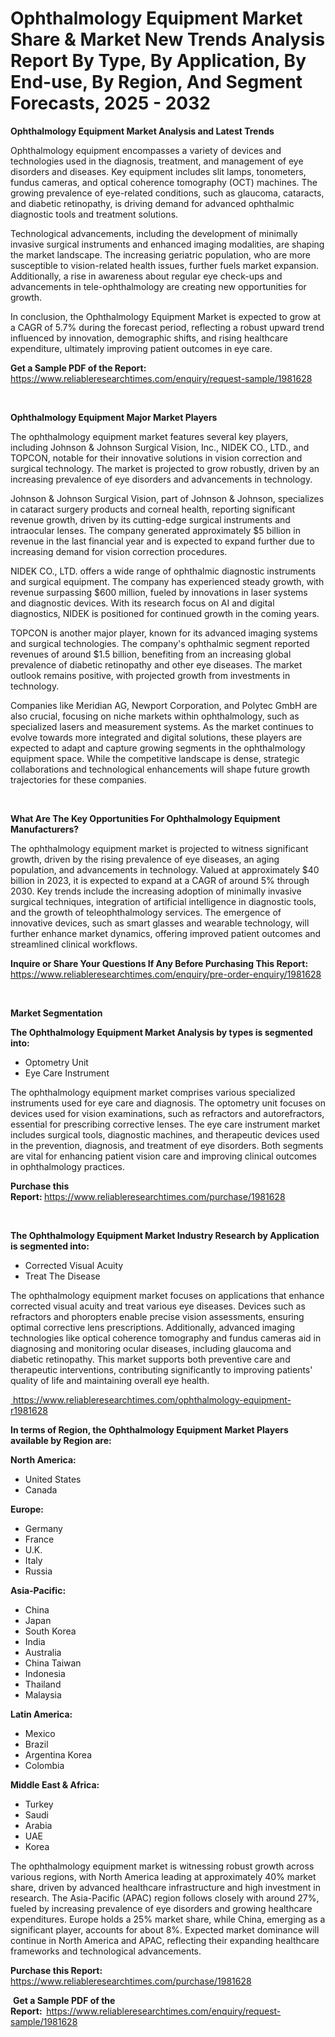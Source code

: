 <p><h1>Ophthalmology Equipment Market Share & Market New Trends Analysis Report By Type, By Application, By End-use, By Region, And Segment Forecasts, 2025 - 2032</h1></p><p><strong>Ophthalmology Equipment Market Analysis and Latest Trends</strong></p>
<p><p>Ophthalmology equipment encompasses a variety of devices and technologies used in the diagnosis, treatment, and management of eye disorders and diseases. Key equipment includes slit lamps, tonometers, fundus cameras, and optical coherence tomography (OCT) machines. The growing prevalence of eye-related conditions, such as glaucoma, cataracts, and diabetic retinopathy, is driving demand for advanced ophthalmic diagnostic tools and treatment solutions. </p><p>Technological advancements, including the development of minimally invasive surgical instruments and enhanced imaging modalities, are shaping the market landscape. The increasing geriatric population, who are more susceptible to vision-related health issues, further fuels market expansion. Additionally, a rise in awareness about regular eye check-ups and advancements in tele-ophthalmology are creating new opportunities for growth. </p><p>In conclusion, the Ophthalmology Equipment Market is expected to grow at a CAGR of 5.7% during the forecast period, reflecting a robust upward trend influenced by innovation, demographic shifts, and rising healthcare expenditure, ultimately improving patient outcomes in eye care.</p></p>
<p><strong>Get a Sample PDF of the Report:&nbsp;</strong> <a href="https://www.reliableresearchtimes.com/enquiry/request-sample/1981628?utm_campaign=3283&utm_medium=2&utm_source=Github&utm_content=ia&utm_term=13042025&utm_id=ophthalmology-equipment">https://www.reliableresearchtimes.com/enquiry/request-sample/1981628</a></p>
<p>&nbsp;</p>
<p><strong>Ophthalmology Equipment Major Market Players</strong></p>
<p><p>The ophthalmology equipment market features several key players, including Johnson & Johnson Surgical Vision, Inc., NIDEK CO., LTD., and TOPCON, notable for their innovative solutions in vision correction and surgical technology. The market is projected to grow robustly, driven by an increasing prevalence of eye disorders and advancements in technology.</p><p>Johnson & Johnson Surgical Vision, part of Johnson & Johnson, specializes in cataract surgery products and corneal health, reporting significant revenue growth, driven by its cutting-edge surgical instruments and intraocular lenses. The company generated approximately $5 billion in revenue in the last financial year and is expected to expand further due to increasing demand for vision correction procedures.</p><p>NIDEK CO., LTD. offers a wide range of ophthalmic diagnostic instruments and surgical equipment. The company has experienced steady growth, with revenue surpassing $600 million, fueled by innovations in laser systems and diagnostic devices. With its research focus on AI and digital diagnostics, NIDEK is positioned for continued growth in the coming years.</p><p>TOPCON is another major player, known for its advanced imaging systems and surgical technologies. The company's ophthalmic segment reported revenues of around $1.5 billion, benefiting from an increasing global prevalence of diabetic retinopathy and other eye diseases. The market outlook remains positive, with projected growth from investments in technology.</p><p>Companies like Meridian AG, Newport Corporation, and Polytec GmbH are also crucial, focusing on niche markets within ophthalmology, such as specialized lasers and measurement systems. As the market continues to evolve towards more integrated and digital solutions, these players are expected to adapt and capture growing segments in the ophthalmology equipment space. While the competitive landscape is dense, strategic collaborations and technological enhancements will shape future growth trajectories for these companies.</p></p>
<p>&nbsp;</p>
<p><strong>What Are The Key Opportunities For Ophthalmology Equipment Manufacturers?</strong></p>
<p><p>The ophthalmology equipment market is projected to witness significant growth, driven by the rising prevalence of eye diseases, an aging population, and advancements in technology. Valued at approximately $40 billion in 2023, it is expected to expand at a CAGR of around 5% through 2030. Key trends include the increasing adoption of minimally invasive surgical techniques, integration of artificial intelligence in diagnostic tools, and the growth of teleophthalmology services. The emergence of innovative devices, such as smart glasses and wearable technology, will further enhance market dynamics, offering improved patient outcomes and streamlined clinical workflows.</p></p>
<p><strong>Inquire or Share Your Questions If Any Before Purchasing This Report:</strong> <a href="https://www.reliableresearchtimes.com/enquiry/pre-order-enquiry/1981628?utm_campaign=3283&utm_medium=2&utm_source=Github&utm_content=ia&utm_term=13042025&utm_id=ophthalmology-equipment">https://www.reliableresearchtimes.com/enquiry/pre-order-enquiry/1981628</a></p>
<p>&nbsp;</p>
<p><strong>Market Segmentation</strong></p>
<p><strong>The Ophthalmology Equipment Market Analysis by types is segmented into:</strong></p>
<p><ul><li>Optometry Unit</li><li>Eye Care Instrument</li></ul></p>
<p><p>The ophthalmology equipment market comprises various specialized instruments used for eye care and diagnosis. The optometry unit focuses on devices used for vision examinations, such as refractors and autorefractors, essential for prescribing corrective lenses. The eye care instrument market includes surgical tools, diagnostic machines, and therapeutic devices used in the prevention, diagnosis, and treatment of eye disorders. Both segments are vital for enhancing patient vision care and improving clinical outcomes in ophthalmology practices.</p></p>
<p><strong>Purchase this Report:&nbsp;</strong><a href="https://www.reliableresearchtimes.com/purchase/1981628?utm_campaign=3283&utm_medium=2&utm_source=Github&utm_content=ia&utm_term=13042025&utm_id=ophthalmology-equipment">https://www.reliableresearchtimes.com/purchase/1981628</a></p>
<p>&nbsp;</p>
<p><strong>The Ophthalmology Equipment Market Industry Research by Application is segmented into:</strong></p>
<p><ul><li>Corrected Visual Acuity</li><li>Treat The Disease</li></ul></p>
<p><p>The ophthalmology equipment market focuses on applications that enhance corrected visual acuity and treat various eye diseases. Devices such as refractors and phoropters enable precise vision assessments, ensuring optimal corrective lens prescriptions. Additionally, advanced imaging technologies like optical coherence tomography and fundus cameras aid in diagnosing and monitoring ocular diseases, including glaucoma and diabetic retinopathy. This market supports both preventive care and therapeutic interventions, contributing significantly to improving patients' quality of life and maintaining overall eye health.</p></p>
<p><a href="https://www.reliableresearchtimes.com/ophthalmology-equipment-r1981628?utm_campaign=3283&utm_medium=2&utm_source=Github&utm_content=ia&utm_term=13042025&utm_id=ophthalmology-equipment">&nbsp;https://www.reliableresearchtimes.com/ophthalmology-equipment-r1981628</a></p>
<p><strong>In terms of Region, the Ophthalmology Equipment Market Players available by Region are:</strong></p>
<p>
    <p> <strong> North America: </strong>
        <ul>
            <li>United States</li>
            <li>Canada</li>
        </ul>
        </p> 
    <p> <strong> Europe: </strong>
        <ul>
            <li>Germany</li>
            <li>France</li>
            <li>U.K.</li>
            <li>Italy</li>
            <li>Russia</li>
        </ul>
        </p> 
    <p> <strong> Asia-Pacific: </strong>
        <ul>
            <li>China</li>
            <li>Japan</li>
            <li>South Korea</li>
            <li>India</li>
            <li>Australia</li>
            <li>China Taiwan</li>
            <li>Indonesia</li>
            <li>Thailand</li>
            <li>Malaysia</li>
        </ul>
        </p> 
    <p> <strong> Latin America: </strong>
        <ul>
            <li>Mexico</li>
            <li>Brazil</li>
            <li>Argentina Korea</li>
            <li>Colombia</li>
        </ul>
        </p> 
    <p> <strong> Middle East & Africa: </strong>
        <ul>
            <li>Turkey</li>
            <li>Saudi</li>
            <li>Arabia</li>
            <li>UAE</li>
            <li>Korea</li>
        </ul>
    </p>
    </p>
<p><p>The ophthalmology equipment market is witnessing robust growth across various regions, with North America leading at approximately 40% market share, driven by advanced healthcare infrastructure and high investment in research. The Asia-Pacific (APAC) region follows closely with around 27%, fueled by increasing prevalence of eye disorders and growing healthcare expenditures. Europe holds a 25% market share, while China, emerging as a significant player, accounts for about 8%. Expected market dominance will continue in North America and APAC, reflecting their expanding healthcare frameworks and technological advancements.</p></p>
<p><strong>Purchase this Report: </strong><a href="https://www.reliableresearchtimes.com/purchase/1981628?utm_campaign=3283&utm_medium=2&utm_source=Github&utm_content=ia&utm_term=13042025&utm_id=ophthalmology-equipment">https://www.reliableresearchtimes.com/purchase/1981628</a></p>
<p>&nbsp;<strong>Get a Sample PDF of the Report:&nbsp;&nbsp;</strong><a href="https://www.reliableresearchtimes.com/enquiry/request-sample/1981628?utm_campaign=3283&utm_medium=2&utm_source=Github&utm_content=ia&utm_term=13042025&utm_id=ophthalmology-equipment">https://www.reliableresearchtimes.com/enquiry/request-sample/1981628</a></p>
<p><strong></strong></p>
<p><p></p><p></p><p></p></p>
